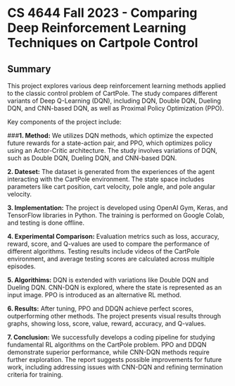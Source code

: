 # CS 4644 Fall 2023 - Comparing Deep Reinforcement Learning Techniques on Cartpole Control

## Summary
This project explores various deep reinforcement learning methods applied to the classic control problem of CartPole. The study compares different variants of Deep Q-Learning (DQN), including DQN, Double DQN, Dueling DQN, and CNN-based DQN, as well as Proximal Policy Optimization (PPO).

Key components of the project include:

###**1. Method:** 
We utilizes DQN methods, which optimize the expected future rewards for a state-action pair, and PPO, which optimizes policy using an Actor-Critic architecture. The study involves variations of DQN, such as Double DQN, Dueling DQN, and CNN-based DQN.

**2. Dateset:** The dataset is generated from the experiences of the agent interacting with the CartPole environment. The state space includes parameters like cart position, cart velocity, pole angle, and pole angular velocity.

**3. Implementation:** The project is developed using OpenAI Gym, Keras, and TensorFlow libraries in Python. The training is performed on Google Colab, and testing is done offline.

**4. Experimental Comparison:** Evaluation metrics such as loss, accuracy, reward, score, and Q-values are used to compare the performance of different algorithms. Testing results include videos of the CartPole environment, and average testing scores are calculated across multiple episodes.

**5. Algorithims:** DQN is extended with variations like Double DQN and Dueling DQN. CNN-DQN is explored, where the state is represented as an input image. PPO is introduced as an alternative RL method.

**6. Results:** After tuning, PPO and DDQN achieve perfect scores, outperforming other methods. The project presents visual results through graphs, showing loss, score, value, reward, accuracy, and Q-values.

**7. Conclusion:** We successfully develops a coding pipeline for studying fundamental RL algorithms on the CartPole problem. PPO and DDQN demonstrate superior performance, while CNN-DQN methods require further exploration. The report suggests possible improvements for future work, including addressing issues with CNN-DQN and refining termination criteria for training.

